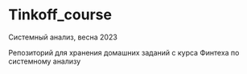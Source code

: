 # Tinkoff_course
Системный анализ, весна 2023

Репозиторий для хранения домашних заданий с курса Финтеха по системному анализу
